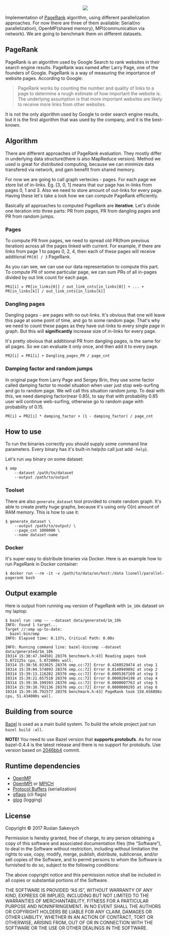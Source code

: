<div align="center">
  <img src="https://github.com/lionell/labs/blob/master/parallel_prog/docs/img/googlepagerank.jpg" />
</div>

Implementation of [PageRank](https://en.wikipedia.org/wiki/PageRank) algorithm, using
different parallelization approaches. For now there are three of them available:
Serial(no parallelization), OpenMP(shared memory), MPI(communication via network).
We are going to benchmark them on different datasets.

## PageRank

PageRank is an algorithm used by Google Search to rank websites in their search engine results.
PageRank was named after Larry Page, one of the founders of Google.
PageRank is a way of measuring the importance of website pages. According to Google:

> PageRank works by counting the number and quality of links to a page to determine
> a rough estimate of how important the website is. The underlying assumption is that
> more important websites are likely to receive more links from other websites.

It is not the only algorithm used by Google to order search engine results,
but it is the first algorithm that was used by the company, and it is the best-known.

## Algorithm

There are different approaches of PageRank evaluation. They mostly differ in underlying
data structure(there is also MapReduce version). Method we used is great for distributed
computing, because we can minimize data transfered via network, and gain benefit from
shared memory.

For now we are going to call graph vertecies - pages. For each page we store list of
in-links. Eg. [3, 0, 1] means that our page has in-links from pages 0, 1 and 3.
Also we need to store amount of out-links for every page. Having these let's take a
look how we can compute PageRank efficiently.

Basically all approaches to computed PageRank are **iterative**. Let's divide one iteration
into three parts: PR from pages, PR from dangling pages and PR from random jumps.

### Pages

To compute PR from pages, we need to spread old PR(from previous iteration) across all the
pages linked with current. For example, if there are links from page 1 to pages 0, 2, 4, then
each of these pages will receive additional `PR[0] / 3` PageRank.

As you can see, we can use our data representation to compute this part. To compute PR of
some particular page, we can sum PRs of all in-pages divided by out link count for each page.

```
PR1[i] = PR[in_links[0]] / out_link_cnts[in_links[0]] + ... + PR[in_links[k]] / out_link_cnts[in_links[k]]
```

### Dangling pages

Dangling pages - are pages with no out-links. It's obvious that one will leave this page at some point
of time, and go to some random page. That's why we need to count these pages as they have out-links to
every single page in graph. But this will **significantly** increase size of in-links for every page.

It's pretty obvious that addtitional PR from dangling pages, is the same for all pages. So we can evaluate
it only once, and then add it to every page.

```
PR2[i] = PR1[i] + Dangling_pages_PR / page_cnt
```

### Damping factor and random jumps

In original page from Larry Page and Sergey Brin, they use some factor called damping factor to model
situation when user just stop web-surfing and go to random page. We will call this situation random jump.
To deal with this, we need damping factor(near 0.85), to say that with probability 0.85 user will continue
web-surfing, otherwise go to random page with probability of 0.15.

```
PR[i] = PR2[i] * damping_factor + (1 - damping_factor) / page_cnt
```

## How to use

To run the binaries correctly you should supply some command line parameters. Every binary has it's
built-in help(to call just add `-help`).

Let's run `omp` binary on some dataset:

```(shell)
$ omp
    --dataset /path/to/dataset
    --output /path/to/output
```

### Toolset

There are also `generate_dataset` tool provided to create random graph. It's able to create pretty huge
graphs, because it's using only O(n) amount of RAM memory. This is how to use it:

```(shell)
$ generate_dataset \
    --output /path/to/output/ \
    --page_cnt 1000000 \
    --name dataset-name
```

### Docker

It's super easy to distribute binaries via Docker. Here is an example how to run
PageRank in Docker container:

```(shell)
$ docker run --rm -it -v /path/to/data/on/host:/data lionell/parallel-pagerank bash
```

## Output example

Here is output from running `omp` version of PageRank with `1m_10k` dataset on my laptop:

```
$ bazel run :omp -- --dataset data/generated/1m_10k
INFO: Found 1 target...
Target //:omp up-to-date:
  bazel-bin/omp
INFO: Elapsed time: 0.137s, Critical Path: 0.00s

INFO: Running command line: bazel-bin/omp --dataset data/generated/1m_10k
I0314 15:38:47.344501 28376 benchmark.h:43] Reading pages took 5.072125s cpu, 5.072000s wall.
I0314 15:38:56.033025 28376 omp.cc:72] Error 0.4260529474 at step 1
I0314 15:39:04.574093 28376 omp.cc:72] Error 0.0140949892 at step 2
I0314 15:39:13.116282 28376 omp.cc:72] Error 0.0005367169 at step 3
I0314 15:39:21.657510 28376 omp.cc:72] Error 0.0000204198 at step 4
I0314 15:39:30.199393 28376 omp.cc:72] Error 0.0000007763 at step 5
I0314 15:39:38.791136 28376 omp.cc:72] Error 0.0000000295 at step 6
I0314 15:39:38.792577 28376 benchmark.h:43] PageRank took 158.656886s cpu, 51.434000s wall.
```

## Building from source

[Bazel](https://bazel.build) is used as a main build system. To build the whole project just run `bazel build :all`.

**NOTE!** You need to use Bazel version that **supports protobufs**. As for now bazel-0.4.4 is the latest
release and there is no support for protobufs. Use version based on
[2046bb4](https://github.com/bazelbuild/bazel/commit/2046bb480075a8f412cb51882e64e31324fc57de) commit.

## Runtime dependencies

* [OpenMP](http://www.openmp.org)
* [OpenMPI](https://www.open-mpi.org) or [MPICH](https://www.mpich.org)
* [Protocol Buffers](https://developers.google.com/protocol-buffers) (serialization)
* [gflags](https://gflags.github.io/gflags) (cli flags)
* [glog](https://github.com/google/glog) (logging)

## License

Copyright © 2017 Ruslan Sakevych

Permission is hereby granted, free of charge, to any person obtaining a copy of this software and associated documentation files (the “Software”), to deal in the Software without restriction, including without limitation the rights to use, copy, modify, merge, publish, distribute, sublicense, and/or sell copies of the Software, and to permit persons to whom the Software is furnished to do so, subject to the following conditions:

The above copyright notice and this permission notice shall be included in all copies or substantial portions of the Software.

THE SOFTWARE IS PROVIDED “AS IS”, WITHOUT WARRANTY OF ANY KIND, EXPRESS OR IMPLIED, INCLUDING BUT NOT LIMITED TO THE WARRANTIES OF MERCHANTABILITY, FITNESS FOR A PARTICULAR PURPOSE AND NONINFRINGEMENT. IN NO EVENT SHALL THE AUTHORS OR COPYRIGHT HOLDERS BE LIABLE FOR ANY CLAIM, DAMAGES OR OTHER LIABILITY, WHETHER IN AN ACTION OF CONTRACT, TORT OR OTHERWISE, ARISING FROM, OUT OF OR IN CONNECTION WITH THE SOFTWARE OR THE USE OR OTHER DEALINGS IN THE SOFTWARE.
